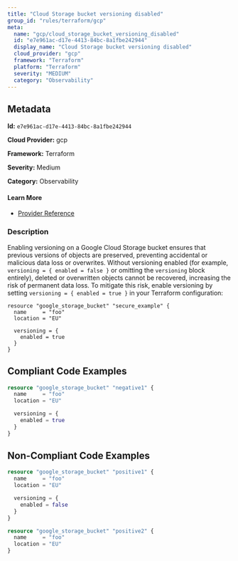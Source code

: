 ```yaml
---
title: "Cloud Storage bucket versioning disabled"
group_id: "rules/terraform/gcp"
meta:
  name: "gcp/cloud_storage_bucket_versioning_disabled"
  id: "e7e961ac-d17e-4413-84bc-8a1fbe242944"
  display_name: "Cloud Storage bucket versioning disabled"
  cloud_provider: "gcp"
  framework: "Terraform"
  platform: "Terraform"
  severity: "MEDIUM"
  category: "Observability"
---
```

## Metadata

**Id:** `e7e961ac-d17e-4413-84bc-8a1fbe242944`

**Cloud Provider:** gcp

**Framework:** Terraform

**Severity:** Medium

**Category:** Observability

#### Learn More

 - [Provider Reference](https://registry.terraform.io/providers/hashicorp/google/latest/docs/resources/storage_bucket#enabled)

### Description

 Enabling versioning on a Google Cloud Storage bucket ensures that previous versions of objects are preserved, preventing accidental or malicious data loss or overwrites. Without versioning enabled (for example, `versioning = { enabled = false }` or omitting the `versioning` block entirely), deleted or overwritten objects cannot be recovered, increasing the risk of permanent data loss. To mitigate this risk, enable versioning by setting `versioning = { enabled = true }` in your Terraform configuration:

```
resource "google_storage_bucket" "secure_example" {
  name     = "foo"
  location = "EU"

  versioning = {
    enabled = true
  }
}
```


## Compliant Code Examples
```terraform
resource "google_storage_bucket" "negative1" {
  name     = "foo"
  location = "EU"

  versioning = {
    enabled = true
  }
}
```
## Non-Compliant Code Examples
```terraform
resource "google_storage_bucket" "positive1" {
  name     = "foo"
  location = "EU"

  versioning = {
    enabled = false
  }
}

resource "google_storage_bucket" "positive2" {
  name     = "foo"
  location = "EU"
}
```